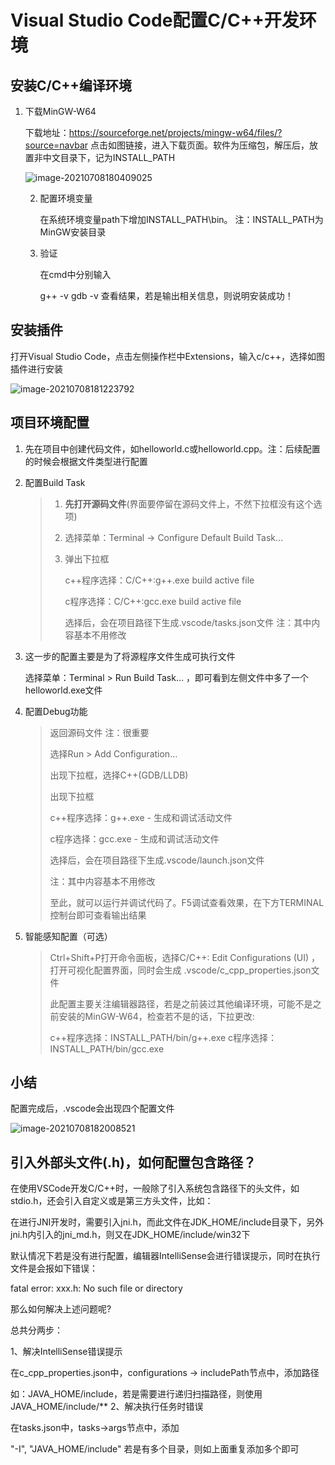 # Visual Studio Code配置C/C++开发环境

## 安装C/C++编译环境

1. 下载MinGW-W64

   下载地址：https://sourceforge.net/projects/mingw-w64/files/?source=navbar
   点击如图链接，进入下载页面。软件为压缩包，解压后，放置非中文目录下，记为INSTALL_PATH

   ![image-20210708180409025](https://i.loli.net/2021/07/08/wRHIGjP1ko3Qzim.png)

   2. 配置环境变量

      在系统环境变量path下增加INSTALL_PATH\bin。
      注：INSTALL_PATH为MinGW安装目录

   3. 验证

      在cmd中分别输入

      g++ -v
      gdb -v
      查看结果，若是输出相关信息，则说明安装成功！

## 安装插件

打开Visual Studio Code，点击左侧操作栏中Extensions，输入c/c++，选择如图插件进行安装

![image-20210708181223792](https://i.loli.net/2021/07/08/chYuvWVrfQpk954.png)

## 项目环境配置

1. 先在项目中创建代码文件，如helloworld.c或helloworld.cpp。注：后续配置的时候会根据文件类型进行配置

2. 配置Build Task

   > 1. **先打开源码文件**(界面要停留在源码文件上，不然下拉框没有这个选项)
   >
   > 2. 选择菜单：Terminal -> Configure Default Build Task…
   >
   > 3. 弹出下拉框
   >
   >    c++程序选择：C/C++:g++.exe build active file
   >
   >    c程序选择：C/C++:gcc.exe build active file
   >
   >    选择后，会在项目路径下生成.vscode/tasks.json文件
   >    注：其中内容基本不用修改

3. 这一步的配置主要是为了将源程序文件生成可执行文件

   选择菜单：Terminal > Run Build Task… ，即可看到左侧文件中多了一个helloworld.exe文件

4. 配置Debug功能

   > 返回源码文件 注：很重要
   >
   > 选择Run > Add Configuration…
   >
   > 出现下拉框，选择C++(GDB/LLDB)
   >
   > 出现下拉框
   >
   > c++程序选择：g++.exe - 生成和调试活动文件
   >
   > c程序选择：gcc.exe - 生成和调试活动文件
   >
   > 选择后，会在项目路径下生成.vscode/launch.json文件
   >
   > 注：其中内容基本不用修改
   >
   > 至此，就可以运行并调试代码了。F5调试查看效果，在下方TERMINAL控制台即可查看输出结果

5. 智能感知配置（可选）

   > Ctrl+Shift+P打开命令面板，选择C/C++: Edit Configurations (UI) ，打开可视化配置界面，同时会生成
   > .vscode/c_cpp_properties.json文件
   >
   > 此配置主要关注编辑器路径，若是之前装过其他编译环境，可能不是之前安装的MinGW-W64，检查若不是的话，下拉更改:
   >
   > c++程序选择：INSTALL_PATH/bin/g++.exe
   > c程序选择：INSTALL_PATH/bin/gcc.exe

## 小结

配置完成后，.vscode会出现四个配置文件

![image-20210708182008521](https://i.loli.net/2021/07/08/W4tbKM6uNIDrjhq.png)



## 引入外部头文件(.h)，如何配置包含路径？

在使用VSCode开发C/C++时，一般除了引入系统包含路径下的头文件，如stdio.h，还会引入自定义或是第三方头文件，比如：

在进行JNI开发时，需要引入jni.h，而此文件在JDK_HOME/include目录下，另外jni.h内引入的jni_md.h，则又在JDK_HOME/include/win32下

默认情况下若是没有进行配置，编辑器IntelliSense会进行错误提示，同时在执行文件是会报如下错误：

fatal error: xxx.h: No such file or directory

那么如何解决上述问题呢?

总共分两步：

1、解决IntelliSense错误提示

在c_cpp_properties.json中，configurations -> includePath节点中，添加路径

如：JAVA_HOME/include，若是需要进行递归扫描路径，则使用JAVA_HOME/include/**
2、解决执行任务时错误

在tasks.json中，tasks->args节点中，添加

"-I",
"JAVA_HOME/include"
若是有多个目录，则如上面重复添加多个即可